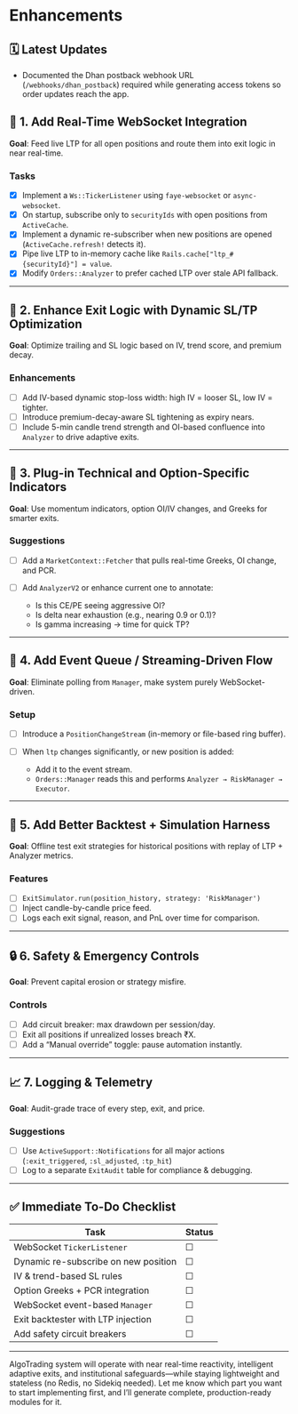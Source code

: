 # Enhancements

## 🗓️ Latest Updates

* Documented the Dhan postback webhook URL (`/webhooks/dhan_postback`) required while generating access tokens so order updates reach the app.

## 🔧 1. Add Real-Time WebSocket Integration

**Goal**: Feed live LTP for all open positions and route them into exit logic in near real-time.

### Tasks

* [x] Implement a `Ws::TickerListener` using `faye-websocket` or `async-websocket`.
* [x] On startup, subscribe only to `securityIds` with open positions from `ActiveCache`.
* [x] Implement a dynamic re-subscriber when new positions are opened (`ActiveCache.refresh!` detects it).
* [x] Pipe live LTP to in-memory cache like `Rails.cache["ltp_#{securityId}"] = value`.
* [x] Modify `Orders::Analyzer` to prefer cached LTP over stale API fallback.

---

## 🎯 2. Enhance Exit Logic with Dynamic SL/TP Optimization

**Goal**: Optimize trailing and SL logic based on IV, trend score, and premium decay.

### Enhancements

* [ ] Add IV-based dynamic stop-loss width: high IV = looser SL, low IV = tighter.
* [ ] Introduce premium-decay-aware SL tightening as expiry nears.
* [ ] Include 5-min candle trend strength and OI-based confluence into `Analyzer` to drive adaptive exits.

---

## 🧠 3. Plug-in Technical and Option-Specific Indicators

**Goal**: Use momentum indicators, option OI/IV changes, and Greeks for smarter exits.

### Suggestions

* [ ] Add a `MarketContext::Fetcher` that pulls real-time Greeks, OI change, and PCR.
* [ ] Add `AnalyzerV2` or enhance current one to annotate:

  * Is this CE/PE seeing aggressive OI?
  * Is delta near exhaustion (e.g., nearing 0.9 or 0.1)?
  * Is gamma increasing → time for quick TP?

---

## 🔁 4. Add Event Queue / Streaming-Driven Flow

**Goal**: Eliminate polling from `Manager`, make system purely WebSocket-driven.

### Setup

* [ ] Introduce a `PositionChangeStream` (in-memory or file-based ring buffer).
* [ ] When `ltp` changes significantly, or new position is added:

  * Add it to the event stream.
  * `Orders::Manager` reads this and performs `Analyzer → RiskManager → Executor`.

---

## 🧪 5. Add Better Backtest + Simulation Harness

**Goal**: Offline test exit strategies for historical positions with replay of LTP + Analyzer metrics.

### Features

* [ ] `ExitSimulator.run(position_history, strategy: 'RiskManager')`
* [ ] Inject candle-by-candle price feed.
* [ ] Logs each exit signal, reason, and PnL over time for comparison.

---

## 🔒 6. Safety & Emergency Controls

**Goal**: Prevent capital erosion or strategy misfire.

### Controls

* [ ] Add circuit breaker: max drawdown per session/day.
* [ ] Exit all positions if unrealized losses breach ₹X.
* [ ] Add a “Manual override” toggle: pause automation instantly.

---

## 📈 7. Logging & Telemetry

**Goal**: Audit-grade trace of every step, exit, and price.

### Suggestions

* [ ] Use `ActiveSupport::Notifications` for all major actions (`:exit_triggered`, `:sl_adjusted`, `:tp_hit`)
* [ ] Log to a separate `ExitAudit` table for compliance & debugging.

---

## ✅ Immediate To-Do Checklist

| Task                                 | Status |
| ------------------------------------ | ------ |
| WebSocket `TickerListener`           | ☐      |
| Dynamic re-subscribe on new position | ☐      |
| IV & trend-based SL rules            | ☐      |
| Option Greeks + PCR integration      | ☐      |
| WebSocket event-based `Manager`      | ☐      |
| Exit backtester with LTP injection   | ☐      |
| Add safety circuit breakers          | ☐      |

---

AlgoTrading system will operate with near real-time reactivity, intelligent adaptive exits, and institutional safeguards—while staying lightweight and stateless (no Redis, no Sidekiq needed). Let me know which part you want to start implementing first, and I’ll generate complete, production-ready modules for it.
